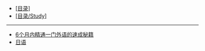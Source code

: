 - [[目录]](/)
- [[目录/Study]](/Study/)
---
- [6个月内精通一门外语的速成秘籍](/Study/语言/6个月内精通一门外语的速成秘籍)
- [日语](/Study/语言/日语)
